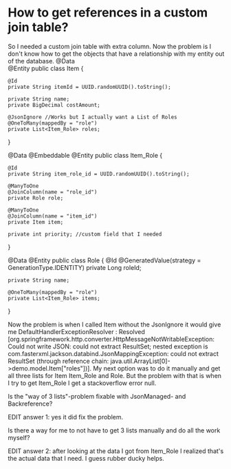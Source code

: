 
# How to get references in a custom join table?

So I needed a custom join table with extra column. Now the problem is I don't know how to get the objects that have a relationship with my entity out of the database.
@Data           
@Entity
public class Item {

    @Id
    private String itemId = UUID.randomUUID().toString();

    private String name;
    private BigDecimal costAmount;

    @JsonIgnore //Works but I actually want a List of Roles
    @OneToMany(mappedBy = "role")
    private List<Item_Role> roles;
}

@Data
@Embeddable
@Entity
public class Item_Role {

    @Id
    private String item_role_id = UUID.randomUUID().toString();

    @ManyToOne
    @JoinColumn(name = "role_id")
    private Role role;

    @ManyToOne
    @JoinColumn(name = "item_id")
    private Item item;

    private int priority; //custom field that I needed
}

@Data
@Entity
public class Role {
    @Id
    @GeneratedValue(strategy = GenerationType.IDENTITY)
    private Long roleId;

    private String name;

    @OneToMany(mappedBy = "role")
    private List<Item_Role> items;
}

Now the problem is when I called Item without the JsonIgnore it would give me DefaultHandlerExceptionResolver : Resolved [org.springframework.http.converter.HttpMessageNotWritableException: Could not write JSON: could not extract ResultSet; nested exception is com.fasterxml.jackson.databind.JsonMappingException: could not extract ResultSet (through reference chain: java.util.ArrayList[0]->demo.model.Item["roles"])].
My next option was to do it manually and get all three lists for Item Item_Role and Role. But the problem with that is when I try to get Item_Role I get a stackoverflow error null.

Is the "way of 3 lists"-problem fixable with JsonManaged- and Backreference?

EDIT answer 1: yes it did fix the problem.

Is there a way for me to not have to get 3 lists manually and do all the work myself?

EDIT answer 2: after looking at the data I got from Item_Role I realized that's the actual data that I need. I guess rubber ducky helps.

        